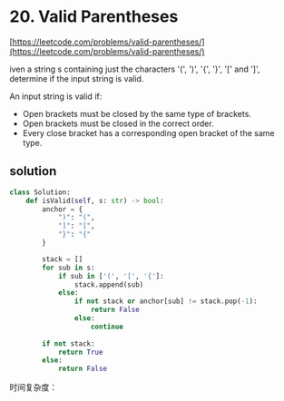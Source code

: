 # 20. Valid Parentheses
[https://leetcode.com/problems/valid-parentheses/](https://leetcode.com/problems/valid-parentheses/)

iven a string s containing just the characters '(', ')', '{', '}', '[' and ']', determine if the input string is valid.

An input string is valid if:

- Open brackets must be closed by the same type of brackets.
- Open brackets must be closed in the correct order.
- Every close bracket has a corresponding open bracket of the same type.

## solution
```python
class Solution:
    def isValid(self, s: str) -> bool:
        anchor = {
            ")": "(",
            "]": "[",
            "}": "{"
        }

        stack = []
        for sub in s:
            if sub in ['(', '[', '{']:
                stack.append(sub)
            else:
                if not stack or anchor[sub] != stack.pop(-1):
                    return False                        
                else:
                    continue
        
        if not stack:
            return True
        else:
            return False
```
时间复杂度：
